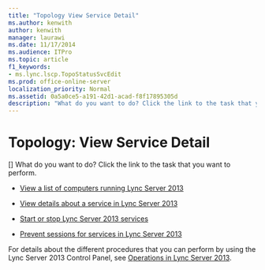 ```yaml
---
title: "Topology View Service Detail"
ms.author: kenwith
author: kenwith
manager: laurawi
ms.date: 11/17/2014
ms.audience: ITPro
ms.topic: article
f1_keywords:
- ms.lync.lscp.TopoStatusSvcEdit
ms.prod: office-online-server
localization_priority: Normal
ms.assetid: 0a5a0ce5-a191-42d1-acad-f8f17895305d
description: "What do you want to do? Click the link to the task that you want to perform."
---
```


# Topology: View Service Detail
[]
What do you want to do? Click the link to the task that you want to perform.
  
- [View a list of computers running Lync Server 2013](view-a-list-of-computers-running-lync-server-2013.md)
    
- [View details about a service in Lync Server 2013](view-details-about-a-service.md)
    
- [Start or stop Lync Server 2013 services](start-or-stop-lync-server-2013-services.md)
    
- [Prevent sessions for services in Lync Server 2013](prevent-sessions-for-services.md)
    
For details about the different procedures that you can perform by using the Lync Server 2013 Control Panel, see [Operations in Lync Server 2013](operations.md).
  


